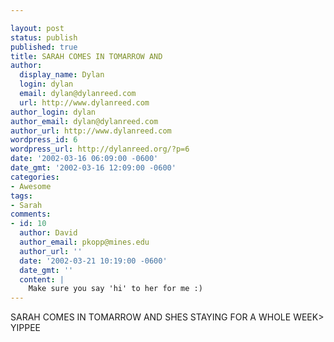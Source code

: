 ```yaml
---

layout: post
status: publish
published: true
title: SARAH COMES IN TOMARROW AND
author:
  display_name: Dylan
  login: dylan
  email: dylan@dylanreed.com
  url: http://www.dylanreed.com
author_login: dylan
author_email: dylan@dylanreed.com
author_url: http://www.dylanreed.com
wordpress_id: 6
wordpress_url: http://dylanreed.org/?p=6
date: '2002-03-16 06:09:00 -0600'
date_gmt: '2002-03-16 12:09:00 -0600'
categories:
- Awesome
tags:
- Sarah
comments:
- id: 10
  author: David
  author_email: pkopp@mines.edu
  author_url: ''
  date: '2002-03-21 10:19:00 -0600'
  date_gmt: ''
  content: |
    Make sure you say 'hi' to her for me :)
---
```


SARAH COMES IN TOMARROW AND SHES STAYING FOR A WHOLE WEEK> YIPPEE
